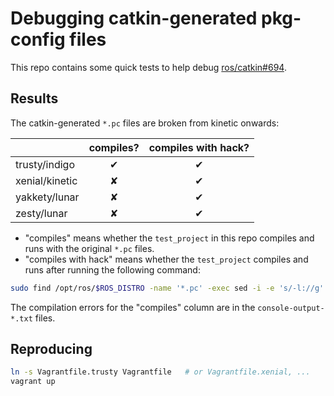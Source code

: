 Debugging catkin-generated pkg-config files
===========================================

This repo contains some quick tests to help debug
[ros/catkin#694](https://github.com/ros/catkin/issues/694).

## Results

The catkin-generated `*.pc` files are broken from kinetic onwards:

|                | compiles? | compiles with hack? |
|----------------|:---------:|:-------------------:|
| trusty/indigo  |     ✔     |          ✔          |
| xenial/kinetic |     ✘     |          ✔          |
| yakkety/lunar  |     ✘     |          ✔          |
| zesty/lunar    |     ✘     |          ✔          |

* "compiles" means whether the `test_project` in this repo compiles and runs with the original `*.pc` files.
* "compiles with hack" means whether the `test_project` compiles and runs after running the following command:

```bash
sudo find /opt/ros/$ROS_DISTRO -name '*.pc' -exec sed -i -e 's/-l://g' {} \;
```

The compilation errors for the "compiles" column are in the `console-output-*.txt` files.

## Reproducing

```bash
ln -s Vagrantfile.trusty Vagrantfile   # or Vagrantfile.xenial, ...
vagrant up
```
